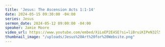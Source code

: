 ```yaml
---
title: 'Jesus: The Ascension Acts 1:1-14'
date: 2024-05-15 09:30:00 -04:00
series: Jesus
sermon_date: 2024-05-12 09:00:00 -04:00
speaker: Jamie Moore
video_url: https://www.youtube.com/embed/XiLoEP2E45E?si=liBruiKIPeN32l5h
thumbnail_image: "/uploads/Jesus%20Art%20for%20Website.png"
---
```


